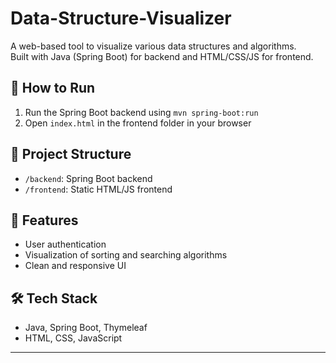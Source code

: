 # Data-Structure-Visualizer

A web-based tool to visualize various data structures and algorithms.  
Built with Java (Spring Boot) for backend and HTML/CSS/JS for frontend.

## 🚀 How to Run
1. Run the Spring Boot backend using `mvn spring-boot:run`
2. Open `index.html` in the frontend folder in your browser

## 📁 Project Structure
- `/backend`: Spring Boot backend
- `/frontend`: Static HTML/JS frontend

## 🎯 Features
- User authentication
- Visualization of sorting and searching algorithms
- Clean and responsive UI

## 🛠️ Tech Stack
- Java, Spring Boot, Thymeleaf
- HTML, CSS, JavaScript

---

